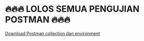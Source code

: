 # :fire::fire::fire: LOLOS SEMUA PENGUJIAN POSTMAN :fire::fire::fire:
[Download Postman collection dan environment](https://drive.google.com/file/d/1mXfwGJtdhV6tUqtKcEGFNReFhb0p0Ttd/view)
